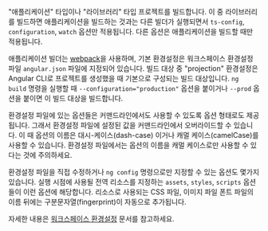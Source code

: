 <!--
The command can be used to build a project of type "application" or "library".
When used to build a library, a different builder is invoked, and only the `ts-config`, `configuration`, and `watch` options are applied.
All other options apply only to building applications.

The application builder uses the [webpack](https://webpack.js.org/) build tool, with default configuration options specified in the workspace configuration file (`angular.json`) or with a named alternative configuration.
A "development" configuration is created by default when you use the CLI to create the project, and you can use that configuration by specifying the `--configuration development`.

The configuration options generally correspond to the command options.
You can override individual configuration defaults by specifying the corresponding options on the command line.
The command can accept option names given in either dash-case or camelCase.
Note that in the configuration file, you must specify names in camelCase.

Some additional options can only be set through the configuration file,
either by direct editing or with the `ng config` command.
These include `assets`, `styles`, and `scripts` objects that provide runtime-global resources to include in the project.
Resources in CSS, such as images and fonts, are automatically written and fingerprinted at the root of the output folder.

For further details, see [Workspace Configuration](guide/workspace-config).
-->
"애플리케이션" 타입이나 "라이브러리" 타입 프로젝트를 빌드합니다.
이 중 라이브러리를 빌드하면 애플리케이션을 빌드하는 것과는 다른 빌더가 실행되면서 `ts-config`, `configuration`, `watch` 옵션만 적용됩니다.
다른 옵션은 애플리케이션을 빌드할 때만 적용됩니다.

애플리케이션 빌더는 [webpack](https://webpack.js.org/)을 사용하며, 기본 환경설정은 워크스페이스 환경설정 파일 `angular.json` 파일에 지정되어 있습니다.
빌드 대상 중 "projection" 환경설정은 Angular CLI로 프로젝트를 생성했을 때 기본으로 구성되는 빌드 대상입니다.
`ng build` 명령을 실행할 때 `--configuration="production"` 옵션을 붙이거나 `--prod` 옵션을 붙이면 이 빌드 대상을 빌드합니다.


환경설정 파일에 있는 옵션들은 커맨드라인에서도 사용할 수 있도록 옵션 형태로도 제공됩니다.
그래서 환경설정 파일에 설정된 값을 커맨드라인에서 오버라이드할 수 있습니다.
이 때 옵션의 이름은 대시-케이스(dash-case) 이거나 캐멀 케이스(camelCase)를 사용할 수 있습니다.
환경설정 파일에서는 옵션의 이름을 캐멀 케이스로만 사용할 수 있다는 것에 주의하세요.

환경설정 파일을 직접 수정하거나 `ng config` 명령으로만 지정할 수 있는 옵션도 몇가지 있습니다.
실행 시점에 사용될 전역 리소스를 지정하는 `assets`, `styles`, `scripts` 옵션들이 이런 옵션에 해당합니다.
리소스로 사용되는 CSS 파일, 이미지 파일 폰트 파일의 이름 뒤에는 구분문자열(fingerprint)이 자동으로 추가됩니다.

자세한 내용은 [워크스페이스 환경설정](guide/workspace-config) 문서를 참고하세요.
